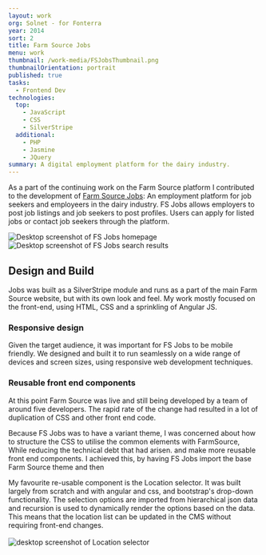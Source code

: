 ```yaml
---
layout: work
org: Solnet - for Fonterra
year: 2014
sort: 2
title: Farm Source Jobs
menu: work
thumbnail: /work-media/FSJobsThumbnail.png
thumbnailOrientation: portrait
published: true
tasks:
  - Frontend Dev
technologies:
  top:
    - JavaScript
    - CSS
    - SilverStripe
  additional:
    - PHP
    - Jasmine
    - JQuery
summary: A digital employment platform for the dairy industry.
---
```


As a part of the continuing work on the Farm Source platform I contributed to the development of
<a href="http://nzfarmsource.co.nz/jobs/" target="_blank">Farm Source Jobs</a>:
An employment platform for job seekers and employeers in the dairy industry.
FS Jobs allows employers to post job listings and job seekers to post profiles.
Users can apply for listed jobs or contact job seekers through the platform.

<jc-gallery>
<jc-mockup type="desktop">
  <img title="Desktop screenshot of FS Jobs homepage" src="/work-media/FSJobsHomepage.png">
</jc-mockup><jc-mockup type="desktop">
  <img title="Desktop screenshot of FS Jobs search results" src="/work-media/FSJobsSearchResults.png">
</jc-mockup>
</jc-gallery>

## Design and Build

Jobs was built as a SilverStripe module and runs as a part of the main Farm Source website, but with its own look and feel.
My work mostly focused on the front-end, using HTML, CSS and a sprinkling of Angular JS.

### Responsive design

Given the target audience, it was important for FS Jobs to be mobile friendly.
We designed and built it to run seamlessly on a wide range of devices and screen sizes, using responsive web development techniques.

### Reusable front end components

At this point Farm Source was live and still being developed by a team of around five developers.
The rapid rate of the change had resulted in a lot of duplication of CSS and other front end code.

Because FS Jobs was to have a variant theme, I was concerned about how to structure the CSS to utilise the common elements with FarmSource,
While reducing the technical debt that had arisen. and make more reusable front end components.
I achieved this, by having FS Jobs import the base Farm Source theme and then

My favourite re-usable component is the Location selector.
It was built largely from scratch and with angular and css, and bootstrap's drop-down functionality.
The selection options are imported from hierarchical json data and recursion is used to dynamically render the options based on the data.
This means that the location list can be updated in the CMS without requiring front-end changes.
<br/>
<br/>
<img title="desktop screenshot of Location selector" src="/work-media/FSJobsLocationSelector.png" style="max-width:20rem">
